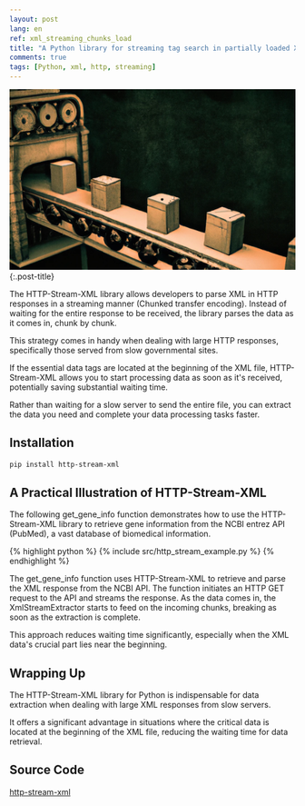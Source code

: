 ```yaml
---
layout: post
lang: en
ref: xml_streaming_chunks_load
title: "A Python library for streaming tag search in partially loaded XML from a website"
comments: true
tags: [Python, xml, http, streaming]
---
```


![](/images/steampunk-chunks-factory.png){:.post-title}

The HTTP-Stream-XML library allows developers to parse XML in HTTP responses in a streaming manner
(Chunked transfer encoding). 
Instead of waiting for the entire response to be received, the library parses the data as it comes in, chunk by chunk.

This strategy comes in handy when dealing with large HTTP responses, specifically those served from slow governmental sites.

If the essential data tags are located at the beginning of the XML file, HTTP-Stream-XML allows you 
to start processing data as soon as it's received, potentially saving substantial waiting time. 

Rather than waiting for a slow server to send the entire file, you can extract the data you need and complete 
your data processing tasks faster.

## Installation

    pip install http-stream-xml

## A Practical Illustration of HTTP-Stream-XML
The following get_gene_info function demonstrates how to use the HTTP-Stream-XML library to retrieve gene 
information from the NCBI entrez API (PubMed), a vast database of biomedical information.

{% highlight python %}
{% include src/http_stream_example.py %}
{% endhighlight %}

The get_gene_info function uses HTTP-Stream-XML to retrieve and parse the XML response from the NCBI API. 
The function initiates an HTTP GET request to the API and streams the response. 
As the data comes in, the XmlStreamExtractor starts to feed on the incoming chunks, 
breaking as soon as the extraction is complete. 

This approach reduces waiting time significantly, especially when the XML data's crucial part lies near the beginning.

## Wrapping Up
The HTTP-Stream-XML library for Python is indispensable for data extraction when dealing with large 
XML responses from slow servers.

It offers a significant advantage in situations where the critical data is located at the beginning of the XML file, 
reducing the waiting time for data retrieval.

## Source Code

[http-stream-xml](https://github.com/andgineer/http-stream-xml)